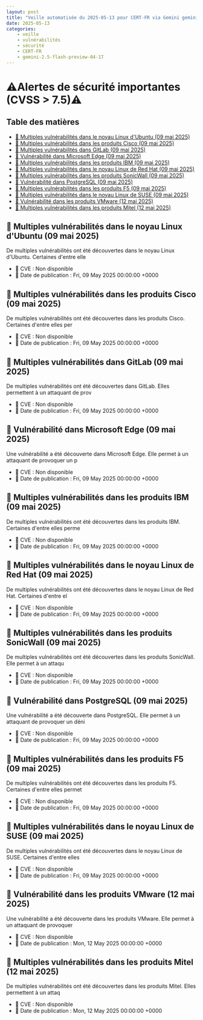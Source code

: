 ```yaml
---
layout: post
title: "Veille automatisée du 2025-05-13 pour CERT-FR via Gemini gemini-2.5-flash-preview-04-17"
date: 2025-05-13
categories:
    - veille
    - vulnérabilités
    - sécurité
    - CERT-FR
    - gemini-2.5-flash-preview-04-17
---
```

# ⚠️Alertes de sécurité importantes (CVSS > 7.5)⚠️

## Table des matières
*   [🚨 Multiples vulnérabilités dans le noyau Linux d'Ubuntu (09 mai 2025)](#-multiples-vulnrabilits-dans-le-noyau-linux-dubuntu-09-mai-2025)
*   [🚨 Multiples vulnérabilités dans les produits Cisco (09 mai 2025)](#-multiples-vulnrabilits-dans-les-produits-cisco-09-mai-2025)
*   [🚨 Multiples vulnérabilités dans GitLab (09 mai 2025)](#-multiples-vulnrabilits-dans-gitlab-09-mai-2025)
*   [🚨 Vulnérabilité dans Microsoft Edge (09 mai 2025)](#-vulnrabilit-dans-microsoft-edge-09-mai-2025)
*   [🚨 Multiples vulnérabilités dans les produits IBM (09 mai 2025)](#-multiples-vulnrabilits-dans-les-produits-ibm-09-mai-2025)
*   [🚨 Multiples vulnérabilités dans le noyau Linux de Red Hat (09 mai 2025)](#-multiples-vulnrabilits-dans-le-noyau-linux-de-red-hat-09-mai-2025)
*   [🚨 Multiples vulnérabilités dans les produits SonicWall (09 mai 2025)](#-multiples-vulnrabilits-dans-les-produits-sonicwall-09-mai-2025)
*   [🚨 Vulnérabilité dans PostgreSQL (09 mai 2025)](#-vulnrabilit-dans-postgresql-09-mai-2025)
*   [🚨 Multiples vulnérabilités dans les produits F5 (09 mai 2025)](#-multiples-vulnrabilits-dans-les-produits-f5-09-mai-2025)
*   [🚨 Multiples vulnérabilités dans le noyau Linux de SUSE (09 mai 2025)](#-multiples-vulnrabilits-dans-le-noyau-linux-de-suse-09-mai-2025)
*   [🚨 Vulnérabilité dans les produits VMware (12 mai 2025)](#-vulnrabilit-dans-les-produits-vmware-12-mai-2025)
*   [🚨 Multiples vulnérabilités dans les produits Mitel (12 mai 2025)](#-multiples-vulnrabilits-dans-les-produits-mitel-12-mai-2025)


## 🚨 Multiples vulnérabilités dans le noyau Linux d'Ubuntu (09 mai 2025)
De multiples vulnérabilités ont été découvertes dans le noyau Linux d'Ubuntu. Certaines d'entre elle
* 🔗 CVE : Non disponible
* 📅 Date de publication : Fri, 09 May 2025 00:00:00 +0000

## 🚨 Multiples vulnérabilités dans les produits Cisco (09 mai 2025)
De multiples vulnérabilités ont été découvertes dans les produits Cisco. Certaines d'entre elles per
* 🔗 CVE : Non disponible
* 📅 Date de publication : Fri, 09 May 2025 00:00:00 +0000

## 🚨 Multiples vulnérabilités dans GitLab (09 mai 2025)
De multiples vulnérabilités ont été découvertes dans GitLab. Elles permettent à un attaquant de prov
* 🔗 CVE : Non disponible
* 📅 Date de publication : Fri, 09 May 2025 00:00:00 +0000

## 🚨 Vulnérabilité dans Microsoft Edge (09 mai 2025)
Une vulnérabilité a été découverte dans Microsoft Edge. Elle permet à un attaquant de provoquer un p
* 🔗 CVE : Non disponible
* 📅 Date de publication : Fri, 09 May 2025 00:00:00 +0000

## 🚨 Multiples vulnérabilités dans les produits IBM (09 mai 2025)
De multiples vulnérabilités ont été découvertes dans les produits IBM. Certaines d'entre elles perme
* 🔗 CVE : Non disponible
* 📅 Date de publication : Fri, 09 May 2025 00:00:00 +0000

## 🚨 Multiples vulnérabilités dans le noyau Linux de Red Hat (09 mai 2025)
De multiples vulnérabilités ont été découvertes dans le noyau Linux de Red Hat. Certaines d'entre el
* 🔗 CVE : Non disponible
* 📅 Date de publication : Fri, 09 May 2025 00:00:00 +0000

## 🚨 Multiples vulnérabilités dans les produits SonicWall (09 mai 2025)
De multiples vulnérabilités ont été découvertes dans les produits SonicWall. Elle permet à un attaqu
* 🔗 CVE : Non disponible
* 📅 Date de publication : Fri, 09 May 2025 00:00:00 +0000

## 🚨 Vulnérabilité dans PostgreSQL (09 mai 2025)
Une vulnérabilité a été découverte dans PostgreSQL. Elle permet à un attaquant de provoquer un déni 
* 🔗 CVE : Non disponible
* 📅 Date de publication : Fri, 09 May 2025 00:00:00 +0000

## 🚨 Multiples vulnérabilités dans les produits F5 (09 mai 2025)
De multiples vulnérabilités ont été découvertes dans les produits F5. Certaines d'entre elles permet
* 🔗 CVE : Non disponible
* 📅 Date de publication : Fri, 09 May 2025 00:00:00 +0000

## 🚨 Multiples vulnérabilités dans le noyau Linux de SUSE (09 mai 2025)
De multiples vulnérabilités ont été découvertes dans le noyau Linux de SUSE. Certaines d'entre elles
* 🔗 CVE : Non disponible
* 📅 Date de publication : Fri, 09 May 2025 00:00:00 +0000

## 🚨 Vulnérabilité dans les produits VMware (12 mai 2025)
Une vulnérabilité a été découverte dans les produits VMware. Elle permet à un attaquant de provoquer
* 🔗 CVE : Non disponible
* 📅 Date de publication : Mon, 12 May 2025 00:00:00 +0000

## 🚨 Multiples vulnérabilités dans les produits Mitel (12 mai 2025)
De multiples vulnérabilités ont été découvertes dans les produits Mitel. Elles permettent à un attaq
* 🔗 CVE : Non disponible
* 📅 Date de publication : Mon, 12 May 2025 00:00:00 +0000
